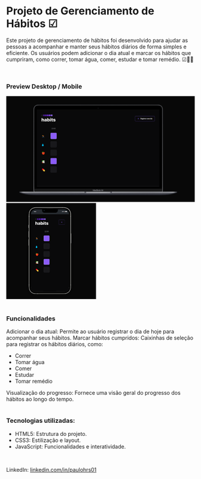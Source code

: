# Projeto de Gerenciamento de Hábitos ☑
Este projeto de gerenciamento de hábitos foi desenvolvido para ajudar as pessoas a acompanhar e manter seus hábitos diários de forma simples e eficiente. Os usuários podem adicionar o dia atual e marcar os hábitos que cumpriram, como correr, tomar água, comer, estudar e tomar remédio. ☑👨‍🔧

<br>

### Preview Desktop / Mobile
[<img src="./src/assets/readme-files/preview-desktop.png">](https://paulohrs01.github.io/gerenciar-habitos/)
<img src="./src/assets/readme-files/preview-mobile.png" width= "240px">

#
### Funcionalidades
Adicionar o dia atual: Permite ao usuário registrar o dia de hoje para acompanhar seus hábitos.
Marcar hábitos cumpridos: Caixinhas de seleção para registrar os hábitos diários, como:
- Correr
- Tomar água
- Comer
- Estudar
- Tomar remédio

Visualização do progresso: Fornece uma visão geral do progresso dos hábitos ao longo do tempo.
#
### Tecnologias utilizadas:
- HTML5: Estrutura do projeto.
- CSS3: Estilização e layout.
- JavaScript: Funcionalidades e interatividade.

<br>

LinkedIn: [linkedin.com/in/paulohrs01](https://www.linkedin.com/in/paulohrs01/)